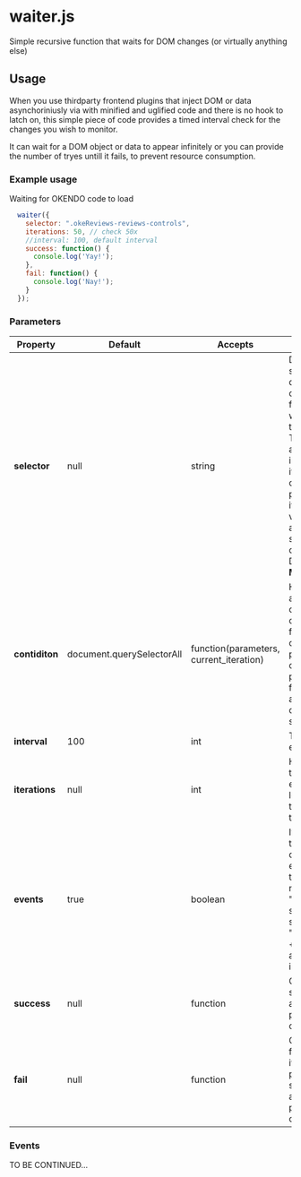 # waiter.js
Simple recursive function that waits for DOM changes (or virtually anything else)

## Usage

When you use thirdparty frontend plugins that inject DOM or data asynchoriniusly via with minified and uglified code and there is no hook to latch on, this simple piece of code provides a timed interval check for the changes you wish to monitor.

It can wait for a DOM object or data to appear infinitely or you can provide the number of tryes untill it fails, to prevent resource consumption.

### Example usage

Waiting for OKENDO code to load

```javascript
  waiter({
    selector: ".okeReviews-reviews-controls",
    iterations: 50, // check 50x
    //interval: 100, default interval
    success: function() {
      console.log('Yay!');
    },
    fail: function() {
      console.log('Nay!');
    }
  });
```

### Parameters
Property | Default | Accepts | Description
-------- | ------- | ------- | -----------
**selector** | null | string | DOM selector string, for the default condition function which checks the selection. This value is also used for indexing iteration counters, so please assign it a unique value if you are checking something other than DOM. **MANDATORY!**
**contiditon** | document.querySelectorAll | function(parameters, current_iteration) | Here you can assign a custom condition function to check for, parameter object is passed as the first argument and iteration count as the second.
**interval** | 100 | int | Time in ms for each check
**iterations** | null | int | How many times to run each check, if left null or 0 then infinite times
**events** | true | boolean | If you wish not to trigger document events set this to false. Event names are: "waiter-success: " + selector and "waiter-fail: " + selector; and the target is document.
**success** | null | function | Callback on success, only argument is parameters object
**fail** | null | function | Callback on fail if iterations property is set, only argument is parameters object

### Events

TO BE CONTINUED...
